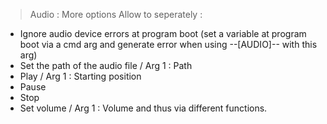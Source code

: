 > Audio : More options
Allow to seperately :
- Ignore audio device errors at program boot (set a variable at program boot via a cmd arg and generate error when using --[AUDIO]-- with this arg)
- Set the path of the audio file / Arg 1 : Path
- Play / Arg 1 : Starting position
- Pause
- Stop
- Set volume / Arg 1 : Volume
and thus via different functions.